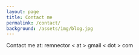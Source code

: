```yaml
---
layout: page
title: Contact me
permalink: /contact/
background: /assets/img/blog.jpg
---
```


Contact me at: remnector < at > gmail < dot > com